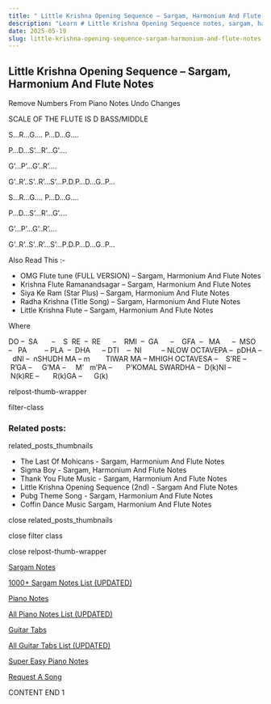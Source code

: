 ```yaml
---
title: " Little Krishna Opening Sequence – Sargam, Harmonium And Flute Notes"
description: "Learn # Little Krishna Opening Sequence notes, sargam, harmonium notations and flute notes. Easy step-by-step tutorial for beginners."
date: 2025-05-19
slug: little-krishna-opening-sequence-sargam-harmonium-and-flute-notes
---
```


## Little Krishna Opening Sequence – Sargam, Harmonium And Flute Notes

Remove Numbers From Piano Notes
Undo Changes

SCALE OF THE FLUTE IS D BASS/MIDDLE

S…R…G…. P…D…G….

P…D…S’…R’…G’….

G’…P’…G’..R’….

G’..R’..S’..R’…S’…P.D.P…D…G..P…

S…R…G…. P…D…G….

P…D…S’…R’…G’….

G’…P’…G’..R’….

G’..R’..S’..R’…S’…P.D.P…D…G..P…

Also Read This :-

- OMG Flute tune (FULL VERSION) – Sargam, Harmonium And Flute Notes
- Krishna Flute Ramanandsagar – Sargam, Harmonium And Flute Notes
- Siya Ke Ram (Star Plus) – Sargam, Harmonium And Flute Notes
- Radha Krishna (Title Song) – Sargam, Harmonium And Flute Notes
- Little Krishna Flute – Sargam, Harmonium And Flute Notes

Where

DO –  SA       –    S  RE  –  RE      –    RMI  –  GA      –    GFA  –   MA      –  MSO  –   PA         – PLA  –  DHA      – DTI    –  NI          – NLOW OCTAVEPA –  pDHA –  dNI –  nSHUDH MA – m        TIWAR MA – MHIGH OCTAVESA –    S’RE –     R’GA –     G’MA –     M’   m’PA –       P’KOMAL SWARDHA –  D(k)NI –       N(k)RE –       R(k)GA –      G(k)

relpost-thumb-wrapper

filter-class

### Related posts:

related_posts_thumbnails

- The Last Of Mohicans - Sargam, Harmonium And Flute Notes
- Sigma Boy - Sargam, Harmonium And Flute Notes
- Thank You Flute Music - Sargam, Harmonium And Flute Notes
- Little Krishna Opening Sequence (2nd) - Sargam And Flute Notes
- Pubg Theme Song - Sargam, Harmonium And Flute Notes
- Coffin Dance Music Sargam, Harmonium And Flute Notes

close related_posts_thumbnails

close filter class

close relpost-thumb-wrapper

[Sargam Notes](/sargam-notes.html)

[1000+ Sargam Notes List (UPDATED)](/all-songs-list-sargam-notes.html)

[Piano Notes](/piano-notes.html)

[All Piano Notes List (UPDATED)](/all-songs-list-piano-notes.html)

[Guitar Tabs](/guitar-tabs.html)

[All Guitar Tabs List (UPDATED)](/all-songs-list-guitar-tabs.html)

[Super Easy Piano Notes](https://studywall.in/)

[Request A Song](/request-a-song.html)

CONTENT END 1
